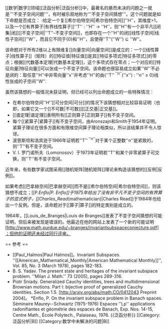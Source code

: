 [[数学|数学]]领域[[泛函分析|泛函分析]]中，最著名的悬而未决的问题之一就是'''不变子空间问题'''，有时被乐观地称为'''不变子空间猜想'''。这个问题就是如下命题是否成立：
:给定一个复[[希尔伯特空间|希尔伯特空间]]''H''，其维度>1，以及一个[[有界算子|有界线性算子]]''T'' : ''H'' → ''H''，则''H''有一个非平凡[[闭集|闭]][[不变子空间|''T''-不变子空间]]，也即存在一个''H''的闭[[线性子空间|线性子空间]]''W''，而且它不同于{0}和''H''，且使得''T''(''W'') ⊆ ''W''。

该命题对于所有2维以上有限维复[[向量空间|向量空间]]是成立的：一个[[线性算子|线性算子]]（矩阵）的[[特征值|特征值]]是其[[特征多项式|特征多项式]]的零点；根据[[代数基本定理|代数基本定理]]，这个多项式存在零点；一个对应的[[特征向量|特征向量]]可以张成一个不变子空间。该命题也很容易成立如果''W''不必是闭的：取任意''H''中非零向量''x''并考虑''H''的由{''T''<sup> ''n''</sup>(''x'') : ''n'' ≥ 0}线性张成的子空间''W''.

虽然该猜想的一般情况未获证明，但已经可以列出命题成立的一些特殊情况：
* 在希尔伯特空间''H''[[可分空间|可分]]的情况下该猜想相对比较容易证明（也即，如果它又一个[[不可数|不可数]][[正交基|正交基]]。
* [[谱定理|谱定理]]表明所有[[正则算子|正则算子]]有不变子空间。
* 每个[[紧算子|紧算子]]有不变子空间，由Aronszajn和Smith于1954年证明。紧算子理论在很多方面和有限维空间算子理论相类似，所以该结果并不令人惊讶。
* 波恩斯坦和洛宾逊于1966年证明若''T''<sup> ''n''</sup>对于某个正整数''n''是紧致的，则''T''有不变子空间。
* V. I. 罗门诺所夫（Lomonosov）于1973年证明若''T''和某个非零紧算子可交换，则''T''有不变子空间。

近年来，有些数学家试图采用[[随机矩阵|随机矩阵]]理论来构造该猜想的[[反例|反例]]。

如果考虑[[巴拿赫空间|巴拿赫空间]]而不是[[希尔伯特空间|希尔伯特空间]]，则该猜想不成立；[[P._Enflo|P. Enflo]]于1975年给出了没有非平凡不变子空间的有界算子的显式例子，[[Charles_Read_(mathematician)|Charles Read]]于1984年也给出一个反例。但是，该命题对于[[算子|算子]]的特定类别是成立的。

1964年，[[Louis_de_Branges|Louis de Branges]]发表了不变子空间猜想的可能证明，但后来被发现是错误的。他最近在他的网站上发表了一个新的可能证明[http://www.math.purdue.edu/~branges/invariantsubspaceconjecture.pdf]；但他的证明还未经过同行评审。

== 参考 ==
* [[Paul_Halmos|Paul Halmos]]。Invariant Subspaces. ''[[American_Mathematical_Monthly|American Mathematical Monthly]]'', Vol. 85, No. 3 (March 1978), pages 182-183.
* B. S. Yadav. The present state and heritages of the invariant subspace problem. ''Milan J. Math.'' 73 (2005), pages 289-316.
* Piotr Sniady. Generalized Cauchy identities, trees and multidimensional Brownian motions. Part I: bijective proof of generalized Cauchy identities. Section 1.5. [http://arxiv.org/abs/math.CO/0412043 Preprint 2004]。
*Enflo, P. On the invariant subspace problem in Banach spaces. Séminaire Maurey--Schwartz (1975-1976) Espaces ''Lp'' applications radonifiantes et géométrie des espaces de Banach, Exp. Nos. 14-15, Centre Math., École Polytech., Palaiseau, 1976.
{{泛函分析}}
[[Category:泛函分析|B]]
[[Category:数学中未解决的问题|B]]